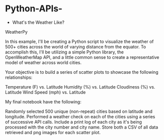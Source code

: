 # Python-APIs-
 - What's the Weather Like?


WeatherPy

In this example, I'll be creating a Python script to visualize the weather of 500+ cities across the world of varying distance from the equator. To accomplish this, I'll be utilizing a simple Python library, the OpenWeatherMap API, and a little common sense to create a representative model of weather across world cities.

Your objective is to build a series of scatter plots to showcase the following relationships:


Temperature (F) vs. Latitude
Humidity (%) vs. Latitude
Cloudiness (%) vs. Latitude
Wind Speed (mph) vs. Latitude


My final notebook have the following:


Randomly selected  500 unique (non-repeat) cities based on latitude and longitude.
Performed a weather check on each of the cities using a series of successive API calls.
Include a print log of each city as it's being processed with the city number and city name.
Store both a CSV of all data retrieved and png images for each scatter plot.


